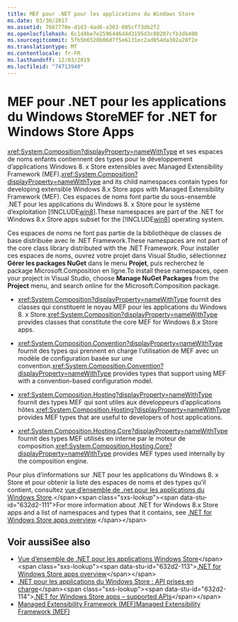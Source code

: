 ```yaml
---
title: MEF pour .NET pour les applications du Windows Store
ms.date: 03/30/2017
ms.assetid: 7667770e-d163-4ad6-a303-085cf73db2f2
ms.openlocfilehash: 6c1d4be7e2596446d4d3195d3c80207cfb3db400
ms.sourcegitcommit: 5fb5b6520b06d7f5e6131ec2ad854da302a28f2e
ms.translationtype: MT
ms.contentlocale: fr-FR
ms.lasthandoff: 12/03/2019
ms.locfileid: "74713940"
---
```

# <a name="mef-for-net-for-windows-store-apps"></a><span data-ttu-id="632d2-102">MEF pour .NET pour les applications du Windows Store</span><span class="sxs-lookup"><span data-stu-id="632d2-102">MEF for .NET for Windows Store Apps</span></span>
<span data-ttu-id="632d2-103"><xref:System.Composition?displayProperty=nameWithType> et ses espaces de noms enfants contiennent des types pour le développement d’applications Windows 8. x Store extensibles avec Managed Extensibility Framework (MEF).</span><span class="sxs-lookup"><span data-stu-id="632d2-103"><xref:System.Composition?displayProperty=nameWithType> and its child namespaces contain types for developing extensible Windows 8.x Store apps with Managed Extensibility Framework (MEF).</span></span> <span data-ttu-id="632d2-104">Ces espaces de noms font partie du sous-ensemble .NET pour les applications du Windows 8. x Store pour le système d’exploitation [!INCLUDE[win8](../../../includes/win8-md.md)].</span><span class="sxs-lookup"><span data-stu-id="632d2-104">These namespaces are part of the .NET for Windows 8.x Store apps subset for the [!INCLUDE[win8](../../../includes/win8-md.md)] operating system.</span></span>  
  
 <span data-ttu-id="632d2-105">Ces espaces de noms ne font pas partie de la bibliothèque de classes de base distribuée avec le .NET Framework.</span><span class="sxs-lookup"><span data-stu-id="632d2-105">These namespaces are not part of the core class library distributed with the .NET Framework.</span></span> <span data-ttu-id="632d2-106">Pour installer ces espaces de noms, ouvrez votre projet dans Visual Studio, sélectionnez **Gérer les packages NuGet** dans le menu **Projet**, puis recherchez le package Microsoft.Composition en ligne.</span><span class="sxs-lookup"><span data-stu-id="632d2-106">To install these namespaces, open your project in Visual Studio, choose **Manage NuGet Packages** from the **Project** menu, and search online for the Microsoft.Composition package.</span></span>  
  
- <span data-ttu-id="632d2-107"><xref:System.Composition?displayProperty=nameWithType> fournit des classes qui constituent le noyau MEF pour les applications du Windows 8. x Store.</span><span class="sxs-lookup"><span data-stu-id="632d2-107"><xref:System.Composition?displayProperty=nameWithType> provides classes that constitute the core MEF for Windows 8.x Store apps.</span></span>  
  
- <span data-ttu-id="632d2-108"><xref:System.Composition.Convention?displayProperty=nameWithType> fournit des types qui prennent en charge l’utilisation de MEF avec un modèle de configuration basée sur une convention.</span><span class="sxs-lookup"><span data-stu-id="632d2-108"><xref:System.Composition.Convention?displayProperty=nameWithType> provides types that support using MEF with a convention-based configuration model.</span></span>  
  
- <span data-ttu-id="632d2-109"><xref:System.Composition.Hosting?displayProperty=nameWithType> fournit des types MEF qui sont utiles aux développeurs d’applications hôtes.</span><span class="sxs-lookup"><span data-stu-id="632d2-109"><xref:System.Composition.Hosting?displayProperty=nameWithType> provides MEF types that are useful to developers of host applications.</span></span>  
  
- <span data-ttu-id="632d2-110"><xref:System.Composition.Hosting.Core?displayProperty=nameWithType> fournit des types MEF utilisés en interne par le moteur de composition.</span><span class="sxs-lookup"><span data-stu-id="632d2-110"><xref:System.Composition.Hosting.Core?displayProperty=nameWithType> provides MEF types used internally by the composition engine.</span></span>  
  
 <span data-ttu-id="632d2-111">Pour plus d’informations sur .NET pour les applications du Windows 8. x Store et pour obtenir la liste des espaces de noms et des types qu’il contient, consultez [vue d’ensemble de .net pour les applications du Windows Store](https://docs.microsoft.com/previous-versions/br230302(v=vs.110)).</span><span class="sxs-lookup"><span data-stu-id="632d2-111">For more information about .NET for Windows 8.x Store apps and a list of namespaces and types that it contains, see [.NET for Windows Store apps overview](https://docs.microsoft.com/previous-versions/br230302(v=vs.110)).</span></span>
  
## <a name="see-also"></a><span data-ttu-id="632d2-112">Voir aussi</span><span class="sxs-lookup"><span data-stu-id="632d2-112">See also</span></span>

- <span data-ttu-id="632d2-113">[Vue d’ensemble de .NET pour les applications Windows Store](https://docs.microsoft.com/previous-versions/br230302(v=vs.110))</span><span class="sxs-lookup"><span data-stu-id="632d2-113">[.NET for Windows Store apps overview](https://docs.microsoft.com/previous-versions/br230302(v=vs.110))</span></span>
- <span data-ttu-id="632d2-114">[.NET pour les applications du Windows Store : API prises en charge](https://docs.microsoft.com/previous-versions/br230232(v=vs.110))</span><span class="sxs-lookup"><span data-stu-id="632d2-114">[.NET for Windows Store apps – supported APIs](https://docs.microsoft.com/previous-versions/br230232(v=vs.110))</span></span>
- [<span data-ttu-id="632d2-115">Managed Extensibility Framework (MEF)</span><span class="sxs-lookup"><span data-stu-id="632d2-115">Managed Extensibility Framework (MEF)</span></span>](index.md)

